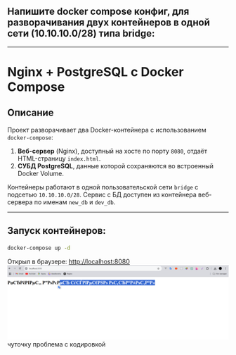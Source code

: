 ##  Напишите docker compose конфиг, для разворачивания двух контейнеров в одной сети (10.10.10.0/28) типа bridge:

---
# Nginx + PostgreSQL с Docker Compose

## Описание

Проект разворачивает два Docker-контейнера с использованием `docker-compose`:

1. **Веб-сервер** (Nginx), доступный на хосте по порту `8080`, отдаёт HTML-страницу `index.html`.
2. **СУБД PostgreSQL**, данные которой сохраняются во встроенный Docker Volume.

Контейнеры работают в одной пользовательской сети `bridge` с подсетью `10.10.10.0/28`. Сервис с БД доступен из контейнера веб-сервера по именам `new_db` и `dev_db`.

---

## Запуск контейнеров:

   ```bash
   docker-compose up -d
   ```

Открыл в браузере:
   [http://localhost:8080](http://localhost:8080)
   ![Проверка](img/img.png) чуточку проблема с кодировкой
